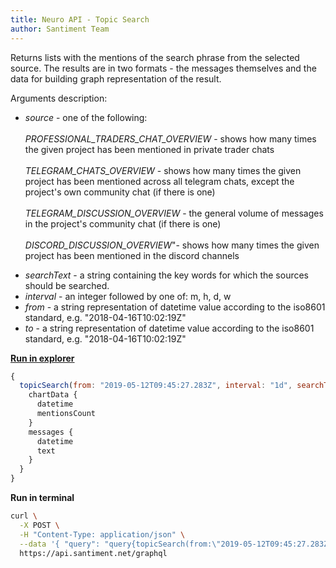 ```yaml
---
title: Neuro API - Topic Search
author: Santiment Team
---
```


Returns lists with the mentions of the search phrase from the selected
source. The results are in two formats - the messages themselves and the
data for building graph representation of the result.

Arguments description:

-   *source* - one of the following:\
    \
    *PROFESSIONAL\_TRADERS\_CHAT\_OVERVIEW* - shows how many times the
    given project has been mentioned in private trader chats\
    \
    *TELEGRAM\_CHATS\_OVERVIEW* - shows how many times the given project
    has been mentioned across all telegram chats, except the project\'s
    own community chat (if there is one)\
    \
    *TELEGRAM\_DISCUSSION\_OVERVIEW* - the general volume of messages in
    the project\'s community chat (if there is one)\
    \
    *DISCORD\_DISCUSSION\_OVERVIEW*\"- shows how many times the given
    project has been mentioned in the discord channels

<!-- -->

-   *searchText* - a string containing the key words for which the
    sources should be searched.
-   *interval* - an integer followed by one of: m, h, d, w
-   *from* - a string representation of datetime value according to the
    iso8601 standard, e.g. \"2018-04-16T10:02:19Z\"
-   *to* - a string representation of datetime value according to the
    iso8601 standard, e.g. \"2018-04-16T10:02:19Z\"

[**Run in
explorer**](https://api.santiment.net/graphiql?variables=%7B%7D&query=query%7BtopicSearch(from%3A%222019-05-12T09%3A45%3A27.283Z%22%2Cinterval%3A%221d%22%2CsearchText%3A%22btc%20moon%22%2Csource%3ATELEGRAM%2Cto%3A%222019-06-26T09%3A45%3A27.283Z%22)%7BchartData%7Bdatetime%2CmentionsCount%7D%2Cmessages%7Bdatetime%2Ctext%7D%7D%7D)

```js
{
  topicSearch(from: "2019-05-12T09:45:27.283Z", interval: "1d", searchText: "btc moon", source: TELEGRAM, to: "2019-06-26T09:45:27.283Z") {
    chartData {
      datetime
      mentionsCount
    }
    messages {
      datetime
      text
    }
  }
}
```

**Run in terminal**

```sh
curl \
  -X POST \
  -H "Content-Type: application/json" \
  --data '{ "query": "query{topicSearch(from:\"2019-05-12T09:45:27.283Z\",interval:\"1d\",searchText:\"btc moon\",source:TELEGRAM,to:\"2019-06-26T09:45:27.283Z\"){chartData{datetime,mentionsCount},messages{datetime,text}}}" }' \
  https://api.santiment.net/graphql
```
